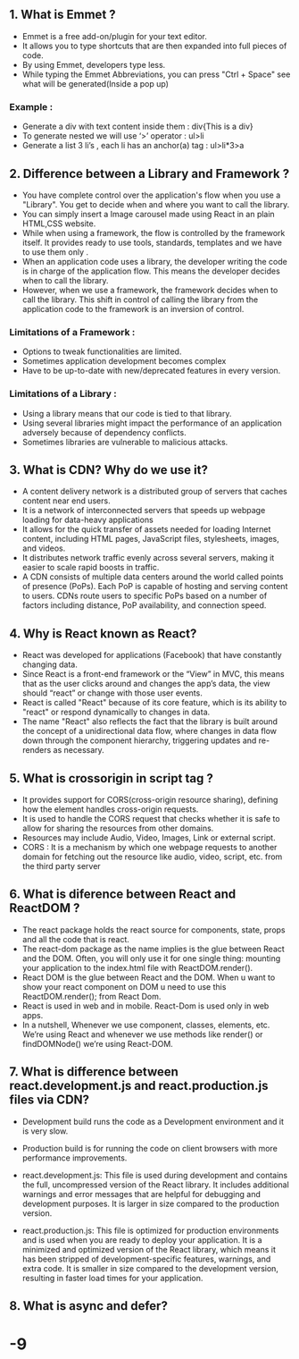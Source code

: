 ## 1. What is Emmet ?

- Emmet is a free add-on/plugin for your text editor.
- It allows you to type shortcuts that are then expanded into full pieces of code.
- By using Emmet, developers type less.
- While typing the Emmet Abbreviations, you can press "Ctrl + Space" see what will be generated(Inside a pop up)

### Example :
- Generate a div with text content inside them : div{This is a div}
- To generate nested we will use ‘>’ operator : ul>li
- Generate a list 3 li’s , each li has an anchor(a) tag : ul>li*3>a

## 2. Difference between a Library and Framework ?

- You have complete control over the application's flow when you use a "Library". You get to decide when and where you want to call the library.
- You can simply insert a Image carousel made using React in an plain HTML,CSS website.
- While when using a framework, the flow is controlled by the framework itself. It provides ready to use tools, standards, templates and we have to use them only .
- When an application code uses a library, the developer writing the code is in charge of the application flow. This means the developer decides when to call the library.
- However, when we use a framework, the framework decides when to call the library. This shift in control of calling the library from the application code to the framework is an inversion of control.

### Limitations of a Framework :

- Options to tweak functionalities are limited.
- Sometimes application development becomes complex
- Have to be up-to-date with new/deprecated features in every version.

### Limitations of a Library :

- Using a library means that our code is tied to that library.
- Using several libraries might impact the performance of an application adversely because of dependency conflicts.
- Sometimes libraries are vulnerable to malicious attacks.

## 3. What is CDN? Why do we use it?

- A content delivery network is a distributed group of servers that caches content near end users.
- It is a network of interconnected servers that speeds up webpage loading for data-heavy applications
- It allows for the quick transfer of assets needed for loading Internet content, including HTML pages, JavaScript files, stylesheets, images, and videos.
- It distributes network traffic evenly across several servers, making it easier to scale rapid boosts in traffic.
- A CDN consists of multiple data centers around the world called points of presence (PoPs). Each PoP is capable of hosting and serving content to users. CDNs route users to specific PoPs based on a number of factors including distance, PoP availability, and connection speed.


## 4. Why is React known as React?

- React was developed for applications (Facebook) that have constantly changing data.
- Since React is a front-end framework or the “View” in MVC, this means that as the user clicks around and changes the app’s data, the view should “react” or change with those user events.
- React is called "React" because of its core feature, which is its ability to "react" or respond dynamically to changes in data.
- The name "React" also reflects the fact that the library is built around the concept of a unidirectional data flow, where changes in data flow down through the component hierarchy, triggering updates and re-renders as necessary.

## 5. What is crossorigin in script tag ?

- It provides support for CORS(cross-origin resource sharing), defining how the element handles cross-origin requests.
- It is used to handle the CORS request that checks whether it is safe to allow for sharing the resources from other domains.
- Resources may include Audio, Video, Images, Link or external script.
- CORS : It is a mechanism by which one webpage requests to another domain for fetching out the resource like audio, video, script, etc. from the third party server

## 6. What is diference between React and ReactDOM ?

- The react package holds the react source for components, state, props and all the code that is react.
- The react-dom package as the name implies is the glue between React and the DOM. Often, you will only use it for one single thing: mounting your application to the index.html file with ReactDOM.render().
- React DOM is the glue between React and the DOM. When u want to show your react component on DOM u need to use this ReactDOM.render(); from React Dom.
- React is used in web and in mobile. React-Dom is used only in web apps.
- In a nutshell, Whenever we use component, classes, elements, etc. We’re using React and whenever we use methods like render() or findDOMNode() we’re using React-DOM.


## 7. What is difference between react.development.js and react.production.js files via CDN?

- Development build runs the code as a Development environment and it is very slow.
- Production build is for running the code on client browsers with more performance improvements.

- react.development.js: This file is used during development and contains the full, uncompressed version of the React library. It includes additional warnings and error messages that are helpful for debugging and development purposes. It is larger in size compared to the production version.

- react.production.js: This file is optimized for production environments and is used when you are ready to deploy your application. It is a minimized and optimized version of the React library, which means it has been stripped of development-specific features, warnings, and extra code. It is smaller in size compared to the development version, resulting in faster load times for your application.

## 8. What is async and defer?














# -9



